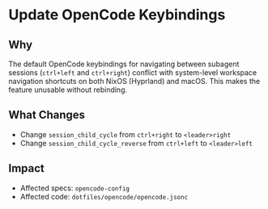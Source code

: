 # Update OpenCode Keybindings

## Why

The default OpenCode keybindings for navigating between subagent sessions (`ctrl+left` and `ctrl+right`) conflict with system-level workspace navigation shortcuts on both NixOS (Hyprland) and macOS. This makes the feature unusable without rebinding.

## What Changes

- Change `session_child_cycle` from `ctrl+right` to `<leader>right`
- Change `session_child_cycle_reverse` from `ctrl+left` to `<leader>left`

## Impact

- Affected specs: `opencode-config`
- Affected code: `dotfiles/opencode/opencode.jsonc`

